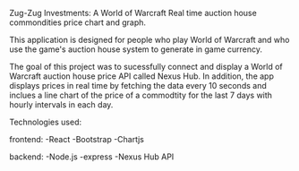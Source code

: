 Zug-Zug Investments:
A World of Warcraft Real time auction house commondities price chart and graph.

This application is designed for people who play World of Warcraft and who use the game's auction house system to generate in game currency.

The goal of this project was to sucessfully connect and display a World of Warcraft auction house price API called Nexus Hub. In addition, the app displays prices in real time by fetching the data every 10 seconds and inclues a line chart of the price of a commodtity for the last 7 days with hourly intervals in each day. 





Technologies used:

frontend:
-React
-Bootstrap
-Chartjs

backend:
-Node.js
-express
-Nexus Hub API
